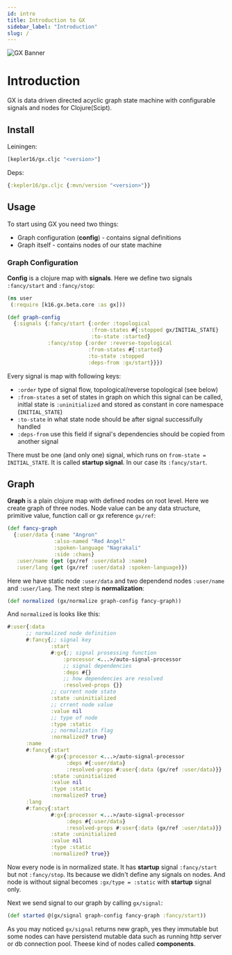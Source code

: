 ```yaml
---
id: intro
title: Introduction to GX
sidebar_label: "Introduction"
slug: /
---
```

![GX Banner](/img/banner.png)
# Introduction

GX is data driven directed acyclic graph state machine with configurable signals and nodes for Clojure(Scipt).

## Install

Leiningen:
```clojure
[kepler16/gx.cljc "<version>"]
```

Deps:
```clojure
{:kepler16/gx.cljc {:mvn/version "<version>"}}
```
## Usage

To start using GX you need two things:
- Graph configuration (**config**) - contains signal definitions
- Graph itself - contains nodes of our state machine
### Graph Configuration

**Config** is a clojure map with **signals**. Here we define two signals `:fancy/start` and `:fancy/stop`:

```clojure
(ns user
 (:require [k16.gx.beta.core :as gx]))

(def graph-config
  {:signals {:fancy/start {:order :topological
                           :from-states #{:stopped gx/INITIAL_STATE}
                           :to-state :started}
             :fancy/stop {:order :reverse-topological
                          :from-states #{:started}
                          :to-state :stopped
                          :deps-from :gx/start}}})
```

Every signal is map with following keys:

- `:order` type of signal flow, topological/reverse topological (see below)
- `:from-states` a set of states in graph on which this signal can be called, initlal state is `:uninitialized` and stored as constant in core namespace (`INITIAL_STATE`)
- `:to-state` in what state node should be after signal successifully handled
- `:deps-from` use this field if signal's dependencies should be copied from another signal

There must be one (and only one) signal, which runs on `from-state = INITIAL_STATE`. It is called **startup signal**. In our case its `:fancy/start`.
## Graph

**Graph** is a plain clojure map with defined nodes on root level. Here we create graph of three nodes. Node value can be any data structure, primitive value, function call or gx reference `gx/ref`:

```clojure
(def fancy-graph
  {:user/data {:name "Angron"
               :also-named "Red Angel"
               :spoken-language "Nagrakali"
               :side :chaos}
   :user/name (get (gx/ref :user/data) :name)
   :user/lang (get (gx/ref :user/data) :spoken-language)})
```

 Here we have static node `:user/data` and two dependend nodes `:user/name` and `:user/lang`. The next step is **normalization**:

 ```clojure
 (def normalized (gx/normalize graph-config fancy-graph))
 ```
 And `normalized` is looks like this:
 ```clojure
#:user{:data
       ;; normalized node definition
       #:fancy{;; signal key
               :start
               #:gx{;; signal prosessing function
                   :processor <...>/auto-signal-processor
                   ;; signal dependencies
                   :deps #{}
                   ;; how dependencies are resolved
                   :resolved-props {}}
               ;; current node state
               :state :uninitialized
               ;; crrent node value
               :value nil
               ;; type of node
               :type :static
               ;; normalizatin flag
               :normalized? true}
       :name
       #:fancy{:start
               #:gx{:processor <...>/auto-signal-processor
                    :deps #{:user/data}
                    :resolved-props #:user{:data (gx/ref :user/data)}}
               :state :uninitialized
               :value nil
               :type :static
               :normalized? true}
       :lang
       #:fancy{:start
               #:gx{:processor <...>/auto-signal-processor
                    :deps #{:user/data}
                    :resolved-props #:user{:data (gx/ref :user/data)}}
               :state :uninitialized
               :value nil
               :type :static
               :normalized? true}}
 ```
Now every node is in normalized state. It has **startup** signal `:fancy/start` but not `:fancy/stop`. Its because we didn't define any signals on nodes. And node is without signal becomes `:gx/type = :static` with **startup** signal only.

Next we send signal to our graph by calling `gx/signal`:
```clojure
(def started @(gx/signal graph-config fancy-graph :fancy/start))
```

As you may noticed `gx/signal` returns new graph, yes they immutable but some nodes can have persistend mutable data such as running http server or db connection pool. Theese kind of nodes called **components**.
